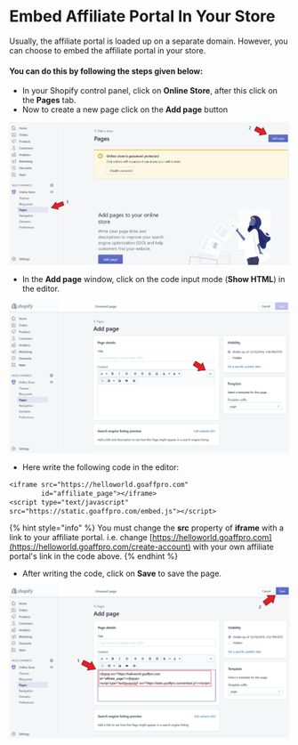 # Embed Affiliate Portal In Your Store

Usually, the affiliate portal is loaded up on a separate domain. However, you can choose to embed the affiliate portal in your store.&#x20;

#### You can do this by following the steps given below:

* In your Shopify control panel, click on **Online Store**, after this click on the **Pages** tab.&#x20;
* Now to create a new page click on the **Add page** button

![Add Page](<../../../.gitbook/assets/Annotation 2019-12-17 021419.png>)

* In the **Add page** window, click on the code input mode (**Show HTML**) in the editor.

![Click on Show HTML button ](<../../../.gitbook/assets/Annotation 2019-12-17 021952.png>)

* Here write the following code in the editor:

```markup
<iframe src="https://helloworld.goaffpro.com" 
        id="affiliate_page"></iframe>
<script type="text/javascript" src="https://static.goaffpro.com/embed.js"></script>
```

{% hint style="info" %}
You must change the **src** property of **iframe** with a link to your affiliate portal. i.e. change [https://helloworld.goaffpro.com](https://helloworld.goaffpro.com/create-account) with your own affiliate portal's link in the code above.
{% endhint %}

* After writing the code, click on **Save** to save the page.

![Write Code and Save](<../../../.gitbook/assets/Annotation 2019-12-17 022318.png>)
